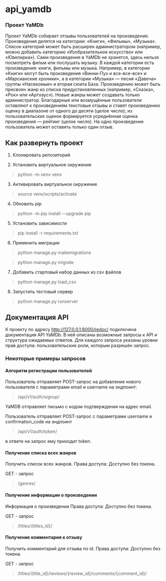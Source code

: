 # api_yamdb
### Проект YaMDb 


Проект YaMDb собирает отзывы пользователей на произведения. Произведения делятся на категории: «Книги», «Фильмы», «Музыка». Список категорий может быть расширен администратором (например, можно добавить категорию «Изобразительное искусство» или «Ювелирка»).
Сами произведения в YaMDb не хранятся, здесь нельзя посмотреть фильм или послушать музыку. В каждой категории есть произведения: книги, фильмы или музыка. Например, в категории «Книги» могут быть произведения «Винни-Пух и все-все-все» и «Марсианские хроники», а в категории «Музыка» — песня «Давеча» группы «Насекомые» и вторая сюита Баха.
Произведению может быть присвоен жанр из списка предустановленных (например, «Сказка», «Рок» или «Артхаус»). Новые жанры может создавать только администратор.
Благодарные или возмущённые пользователи оставляют к произведениям текстовые отзывы и ставят произведению оценку в диапазоне от одного до десяти (целое число); из пользовательских оценок формируется усреднённая оценка произведения — рейтинг (целое число). На одно произведение пользователь может оставить только один отзыв.

## Как развернуть проект

1. Клонировать репозиторий

2. Установить виртуальное окружение

> python -m venv venv

3. Активировать виртуальное окружение

> source venv/scripts/activate

4. Обновить pip

> python -m pip install --upgrade pip

5. Установить зависимости

> pip install -r requirements.txt

6. Применить миграции

> python manage.py makemigrations

> python manage.py migrate

7. Добавить стартовый набор данных из csv файлов

> python manage.py load_csv

8. Запустить тестовый сервер

> python manage.py runserver

## Документация API

К проекту по адресу http://127.0.0.1:8000/redoc/ подключена документация API YaMDb. В ней описаны возможные запросы к API и структура ожидаемых ответов. Для каждого запроса указаны уровни прав доступа: пользовательские роли, которым разрешён запрос.

### Некоторые примеры запросов

#### Алгоритм регистрации пользователей

Пользователь отправляет POST-запрос на добавление нового пользователя с параметрами email и username на эндпоинт:

> /api/v1/auth/signup/

YaMDB отправляет письмо с кодом подтверждения на адрес email.

Пользователь отправляет POST-запрос с параметрами username и confirmation_code на эндпоинт

> /api/v1/auth/token/

в ответе на запрос ему приходит token.

#### Получение списка всех жанров

Получить список всех жанров.
Права доступа: Доступно без токена.

GET - запрос

> /genres/

#### Получение информации о произведении

Информация о произведении
Права доступа: Доступно без токена.


GET - запрос

> /titles/{titles_id}/


#### Получение комментария к отзыву

Получить комментарий для отзыва по id.
Права доступа: Доступно без токена.



GET - запрос

> /titles/{title_id}/reviews/{review_id}/comments/{comment_id}/
